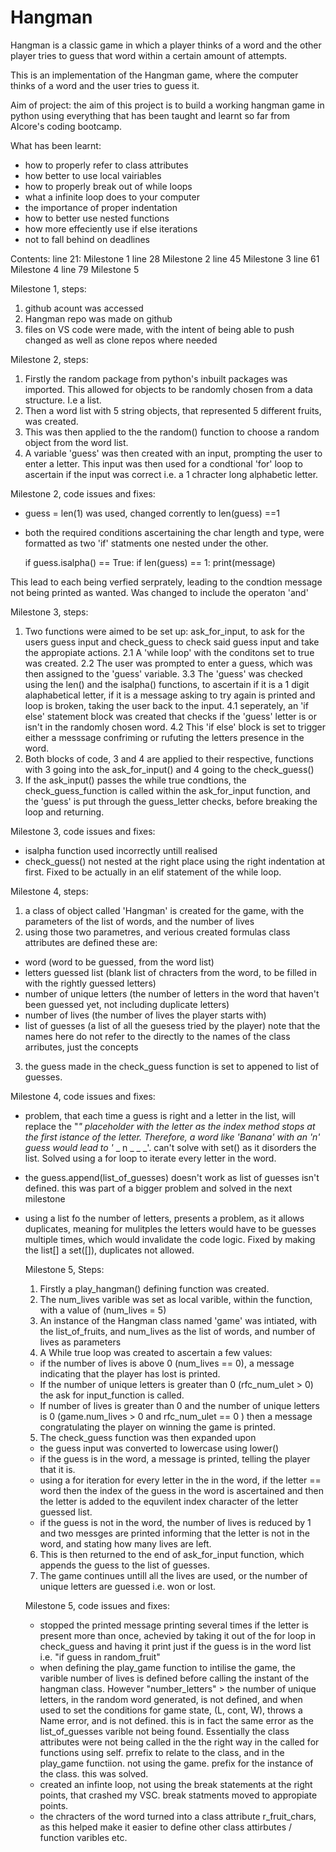 # Hangman
Hangman is a classic game in which a player thinks of a word and the other player tries to guess that word within a certain amount of attempts.

This is an implementation of the Hangman game, where the computer thinks of a word and the user tries to guess it. 

Aim of project: the aim of this project is to build a working hangman game in python using everything that has been taught and learnt so far from AIcore's coding bootcamp. 

What has been learnt:
- how to properly refer to class attributes
- how better to use local vairiables
- how to properly break out of while loops
- what a infinite loop does to your computer
- the importance of proper indentation
- how to better use nested functions
- how more effeciently use if else iterations
- not to fall behind on deadlines

Contents: 
line 21: Milestone 1 
line 28 Milestone 2
line 45 Milestone 3
line 61 Milestone 4
line 79 Milestone 5 


Milestone 1, steps:
1. github acount was accessed 
2. Hangman repo was made on github
3. files on VS code were made, with the intent of being able to push changed as well as clone repos where needed

Milestone 2, steps:
1. Firstly the random package from python's inbuilt packages was imported. This allowed for objects to be randomly chosen from a data structure. I.e a list.
2. Then a word list with 5 string objects, that represented 5 different fruits, was created.
3. This was then applied to the the random() function to choose a random object from the word list.
4. A variable 'guess' was then created with an input, prompting the user to enter a letter. This input was then used for a condtional 'for' loop to ascertain if the input was correct i.e. a 1 chracter long alphabetic letter.

Milestone 2, code issues and fixes:
 - guess = len(1) was used, changed corrently to len(guess) ==1
 - both the required conditions ascertaining the char length and type, were formatted as two 'if' statments one nested under the other.

   if guess.isalpha() == True:
     if len(guess) == 1:
     print(message)
   
 This lead to each being verfied serprately, leading to the condtion message not being printed as wanted. Was changed to include the operaton 'and' 

Milestone 3, steps:
1. Two functions were aimed to be set up: ask_for_input, to ask for the users guess input and check_guess to check said guess input and take the appropiate actions. 
2.1 A 'while loop' with the conditons set to true was created.
2.2 The user was prompted to enter a guess, which was then assigned to the 'guess' variable.
3.3 The 'guess' was checked using the len() and the isalpha() functions, to ascertain if it is a 1 digit alaphabetical letter, if it is a message asking to try again is printed and loop is broken, taking the user back to the input. 
4.1 seperately, an 'if else' statement block was created that checks if the 'guess' letter is or isn't in the randomly chosen word.
4.2 This 'if else' block is set to trigger either a messsage confriming or rufuting the letters presence in the word.
7. Both blocks of code, 3 and 4  are applied to their respective, functions with 3 going into the ask_for_input()  and 4 going to the check_guess()
8. If the ask_input() passes the while true condtions, the check_guess_function is called within the ask_for_input function, and the 'guess' is put through the guess_letter checks, before breaking the loop and returning. 
 
Milestone 3, code issues and fixes: 
- isalpha function used incorrectly untill realised
- check_guess() not nested at the right place using the right indentation at first. Fixed to be actually in an elif statement of the while loop. 
  

Milestone 4, steps:
1. a class of object called 'Hangman' is created for the game, with the parameters of the list of words, and the number of lives
2. using those two parametres, and verious created formulas class attributes are defined these are:
- word (word to be guessed, from the word list)
- letters guessed list (blank list of chracters from the word, to be filled in with the rightly guessed letters)
- number of unique letters (the number of letters in the word that haven't been guessed yet, not including duplicate letters)
- number of lives (the number of lives the player starts with)
- list of guesses (a list of all the guesess tried by the player)
  note that the names here do not refer to the directly to the names of the class arributes, just the concepts
3. the guess made in the check_guess function is set to appened to list of guesses. 

Milestone 4, code issues and fixes:
- problem, that each time a guess is right and a letter in the list, will replace the "_" placeholder with the letter as the index method stops at the first istance of the letter. Therefore, a word like 'Banana' with an 'n' guess would lead to '_ _ n _ _ _'. can't solve with set() as it disorders the list. Solved using a for loop to iterate every letter in the word.
- the guess.append(list_of_guesses) doesn't work as list of guesses isn't defined. this was part of a bigger problem and solved in the next milestone
- using a list fo the number of letters, presents a problem, as it allows duplicates, meaning for mulitples the letters would have to be guesses multiple times, which would invalidate the code logic. Fixed by making the list[] a set([]), duplicates not allowed. 


  Milestone 5, Steps:
  1. Firstly a play_hangman() defining function was created.
  2. The num_lives varible was set as local varible, within the function, with a value of (num_lives = 5)
  3. An instance of the Hangman class named 'game' was intiated, with the list_of_fruits, and num_lives as the list of words, and number of lives as parameters
  4. A While true loop was created to ascertain a few values:
  - if the number of lives is above 0 (num_lives == 0), a message indicating that the player has lost is 
      printed.
  - If the number of unique letters is greater than 0 (rfc_num_ulet > 0) the ask for input_function is called.
  - If number of lives is greater than 0 and the number of unique letters is 0 (game.num_lives > 0 and rfc_num_ulet == 0 ) then a message congratulating the player on 
      winning the game is printed.
  5. The check_guess function was then expanded upon
    - the guess input was converted to lowercase using lower()
    - if the guess is in the word, a message is printed, telling the player that it is.
    - using a for iteration for every letter in the in the word, if the letter == word then the index of the guess in the word is ascertained and then the letter is added to the equvilent index character of the letter guessed list.
    - if the guess is not in the word, the number of lives is reduced by 1 and two messges are printed informing that the letter is not in the word, and stating how many lives are left.
   6. This is then returned to the end of ask_for_input function, which appends the guess to the list of guesses.
   7. The game continues untill all the lives are used, or the number of unique letters are guessed i.e. won or lost. 
  
  Milestone 5, code issues and fixes:
  -  stopped the printed message printing several times if the letter is present more than once, achevied by taking it out of the for loop in check_guess and having it print just if the guess is in the word list i.e. "if guess in random_fruit"
  - when defining the play_game function to intilise the game, the varible number of lives is defined before calling the instant of the hangman class. However "number_letters" > the number of unique letters, in the random word generated, is not defined, and when used to set the conditions for game state, (L, cont, W), throws a Name error, and is not defined. this is in fact the same error as the list_of_guesses varible not being found. Essentially the class attributes were not being called in the the right way in the called for functions using self. prrefix to relate to the class, and in the play_game functiion. not using the game. prefix for the instance of the class. this was solved.
  - created an infinte loop, not using the break statements at the right points, that crashed my VSC. break statments moved to appropiate points.
  - the chracters of the word turned into a class attribute r_fruit_chars, as this helped make it easier to define other class attirbutes / function varibles etc. 

















 
